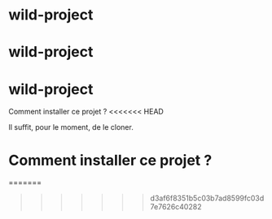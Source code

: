 # wild-project
# wild-project
# wild-project
Comment installer ce projet ?
<<<<<<< HEAD

Il suffit, pour le moment, de le cloner.
# Comment installer ce projet ? 
=======
>>>>>>> d3af6f8351b5c03b7ad8599fc03d7e7626c40282
